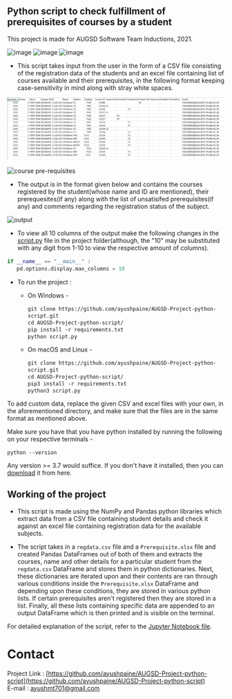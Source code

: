 ## Python script to check fulfillment of prerequisites of courses by a student
 This project is made for AUGSD Software Team Inductions, 2021.


![image](https://img.shields.io/badge/Python-FFD43B?style=for-the-badge&logo=python&logoColor=darkgreen) ![image](https://img.shields.io/badge/Numpy-777BB4?style=for-the-badge&logo=numpy&logoColor=white) ![image](https://img.shields.io/badge/Pandas-2C2D72?style=for-the-badge&logo=pandas&logoColor=white)

* This script takes input from the user in the form of a CSV file consisting of the registration data of the students and an excel file containing list of courses available and their prerequisites, in the following format keeping case-sensitivity in mind along with stray white spaces.


![registration data](regdata.png)


![course pre-requisites](Images/pre-req.png)


* The output is in the format given below and contains the courses registered by the student(whose name and ID are mentioned), their prerequesites(if any) along with the list of unsatisifed prerequisites(if any) and comments regarding the registration status of the subject. 


![output](Images/output.png)

* To view all 10 columns of the output make the following changes in the [script.py](https://github.com/ayushpaine/AUGSD-Project-python-script/blob/main/script.py) file in the project folder(although, the "10" may be substituted with any digit from 1-10 to view the respective amount of columns).
```python
if __name__ == "__main__" :
   pd.options.display.max_columns = 10
```

* To run the project :
   * On Windows -
     
     ```
     git clone https://github.com/ayushpaine/AUGSD-Project-python-script.git
     cd AUGSD-Project-python-script/
     pip install -r requirements.txt
     python script.py
     ```
   
   * On macOS and Linux -
     
     ```
     git clone https://github.com/ayushpaine/AUGSD-Project-python-script.git
     cd AUGSD-Project-python-script/
     pip3 install -r requirements.txt
     python3 script.py
     ```

To add custom data, replace the given CSV and excel files with your own, in the aforementioned directory, and make sure that the files are in the same format as mentioned above.

Make sure you have that you have python installed by running the following on your respective terminals -

```
python --version
```

Any version >= 3.7 would suffice. If you don't have it installed, then you can [download](https://www.python.org/downloads/) it from here.


## Working of the project

* This script is made using the NumPy and Pandas python libraries which extract data from a CSV file containing student details and check it against an excel file containing registration data for the available subjects.

* The script takes in a ```regdata.csv``` file and a ```Prerequisite.xlsx``` file and created Pandas DataFrames out of both of them and extracts the courses, name and other details for a particular student from the ```regdata.csv``` DataFrame and stores them in python dictionaries. Next, these dictionaries are iterated upon and their contents are ran through various conditions inside the ```Prerequisite.xlsx``` DataFrame and depending upon these conditions, they are stored in various python lists. If certain prerequisites aren't registered then they are stored in a list. Finally, all these lists containing specific data are appended to an output DataFrame which is then printed and is visible on the terminal. 

For detailed explanation of the script, refer to the [Jupyter Notebook file](https://github.com/ayushpaine/AUGSD-Project-python-script/blob/main/scriptnb.ipynb).

# Contact
Project Link : [https://github.com/ayushpaine/AUGSD-Project-python-script](https://github.com/ayushpaine/AUGSD-Project-python-script)  
E-mail : [ayushmt701@gmail.com](https://mail.google.com/)
